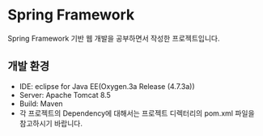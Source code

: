 # Spring Framework

Spring Framework 기반 웹 개발을 공부하면서 작성한 프로젝트입니다.

## 개발 환경

* IDE: eclipse for Java EE(Oxygen.3a Release (4.7.3a))
* Server: Apache Tomcat 8.5
* Build: Maven
* 각 프로젝트의 Dependency에 대해서는 프로젝트 디렉터리의 pom.xml 파일을 참고하시기 바랍니다.
